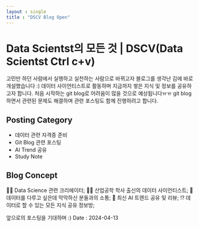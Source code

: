 ```yaml
---
layout : single
title : "DSCV Blog Open"
---
```



# Data Scientst의 모든 것 | DSCV(Data Scientst Ctrl c+v)

고민만 하던 사람에서 실행하고 실천하는 사람으로 바뀌고자 블로그를 생각난 김에 바로 개설했습니다 :)
데이터 사이언티스트로 활동하며 지금까지 쌓은 지식 및 정보를 공유하고자 합니다.
처음 시작하는 git blog로 어려움이 많을 것으로 예상됩니다ㅠㅠ
git blog 하면서 관련된 문제도 해결하며 관련 포스팅도 함께 진행하려고 합니다.

## Posting Category
- 데이터 관련 자격증 준비
- Git Blog 관련 포스팅
- AI Trend 공유
- Study Note


## Blog Concept
👨‍💻 Data Science 관련 크리에이터;
👨‍🎓 산업공학 학사 출신의 데이터 사이언티스트;
💭 데이터를 다루고 싶은데 막막하신 분들과의 소통;
🤖 최신 AI 트렌드 공유 및 리뷰;
⁉️ 데이터로 할 수 있는 모든 지식 공유 정보방;

앞으로의 포스팅을 기대하며 :)
Date : 2024-04-13




